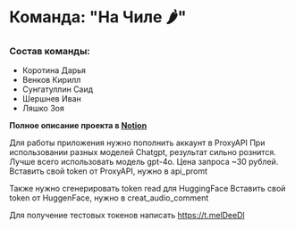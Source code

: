 # Команда: "На Чиле 🌶"

### **Состав команды:**
* Коротина Дарья
* Венков Кирилл
* Сунгатуллин Саид
* Шершнев Иван
* Ляшко Зоя


**Полное описание проекта в [Notion]( )**

Для работы приложения нужно пополнить аккаунт в ProxyAPI
При использовании разных моделей Chatgpt, результат сильно рознится.
Лучше всего использовать модель gpt-4o. 
Цена запроса ~30 рублей.
Вставить свой token от ProxyAPI, нужно в api_promt


Также нужно сгенерировать token read для HuggingFace
Вставить свой token от HuggenFace, нужно в creat_audio_comment

Для получение тестовых токенов написать https://t.melDeeDl 